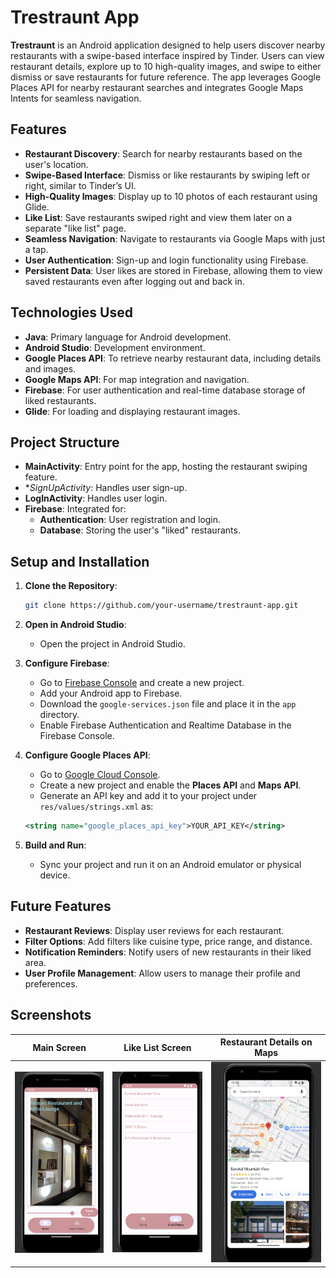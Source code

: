 # Trestraunt App

**Trestraunt** is an Android application designed to help users discover nearby restaurants with a swipe-based interface inspired by Tinder. Users can view restaurant details, explore up to 10 high-quality images, and swipe to either dismiss or save restaurants for future reference. The app leverages Google Places API for nearby restaurant searches and integrates Google Maps Intents for seamless navigation.

## Features

- **Restaurant Discovery**: Search for nearby restaurants based on the user's location.
- **Swipe-Based Interface**: Dismiss or like restaurants by swiping left or right, similar to Tinder’s UI.
- **High-Quality Images**: Display up to 10 photos of each restaurant using Glide.
- **Like List**: Save restaurants swiped right and view them later on a separate "like list" page.
- **Seamless Navigation**: Navigate to restaurants via Google Maps with just a tap.
- **User Authentication**: Sign-up and login functionality using Firebase.
- **Persistent Data**: User likes are stored in Firebase, allowing them to view saved restaurants even after logging out and back in.

## Technologies Used

- **Java**: Primary language for Android development.
- **Android Studio**: Development environment.
- **Google Places API**: To retrieve nearby restaurant data, including details and images.
- **Google Maps API**: For map integration and navigation.
- **Firebase**: For user authentication and real-time database storage of liked restaurants.
- **Glide**: For loading and displaying restaurant images.

## Project Structure

- **MainActivity**: Entry point for the app, hosting the restaurant swiping feature.
- **SignUpActivity*: Handles user sign-up.
- **LogInActivity**: Handles user login.
- **Firebase**: Integrated for:
  - **Authentication**: User registration and login.
  - **Database**: Storing the user's "liked" restaurants.

## Setup and Installation

1. **Clone the Repository**:
    ```bash
    git clone https://github.com/your-username/trestraunt-app.git
    ```
   
2. **Open in Android Studio**:
    - Open the project in Android Studio.
   
3. **Configure Firebase**:
    - Go to [Firebase Console](https://console.firebase.google.com/) and create a new project.
    - Add your Android app to Firebase.
    - Download the `google-services.json` file and place it in the `app` directory.
    - Enable Firebase Authentication and Realtime Database in the Firebase Console.
   
4. **Configure Google Places API**:
    - Go to [Google Cloud Console](https://console.cloud.google.com/).
    - Create a new project and enable the **Places API** and **Maps API**.
    - Generate an API key and add it to your project under `res/values/strings.xml` as:
    ```xml
    <string name="google_places_api_key">YOUR_API_KEY</string>
    ```

5. **Build and Run**:
    - Sync your project and run it on an Android emulator or physical device.

## Future Features

- **Restaurant Reviews**: Display user reviews for each restaurant.
- **Filter Options**: Add filters like cuisine type, price range, and distance.
- **Notification Reminders**: Notify users of new restaurants in their liked area.
- **User Profile Management**: Allow users to manage their profile and preferences.

## Screenshots

| Main Screen | Like List Screen | Restaurant Details on Maps |
|-------------|------------------|--------------------|
| ![Main Screen](Screenshots/main.jpg) | ![Like List](Screenshots/liked.jpg) | ![Details](Screenshots/details.jpg) |

